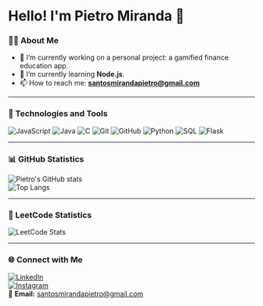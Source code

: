 # Hello! I'm Pietro Miranda 👋

### 👨‍💻 About Me  
- 🔭 I’m currently working on a personal project: a gamified finance education app.  
- 🌱 I’m currently learning **Node.js**.  
- 📫 How to reach me: **santosmirandapietro@gmail.com**

---

### 🧰 Technologies and Tools  
![JavaScript](https://img.shields.io/badge/-JavaScript-F7DF1E?style=flat-square&logo=javascript&logoColor=black)
![Java](https://img.shields.io/badge/-Java-007396?style=flat-square&logo=java&logoColor=white)
![C](https://img.shields.io/badge/-C-00599C?style=flat-square&logo=c&logoColor=white)
![Git](https://img.shields.io/badge/-Git-F05032?style=flat-square&logo=git&logoColor=white)
![GitHub](https://img.shields.io/badge/-GitHub-181717?style=flat-square&logo=github&logoColor=white)
![Python](https://img.shields.io/badge/-Python-3776AB?style=flat-square&logo=python&logoColor=white)
![SQL](https://img.shields.io/badge/-SQL-4479A1?style=flat-square&logo=postgresql&logoColor=white)
![Flask](https://img.shields.io/badge/-Flask-000000?style=flat-square&logo=flask&logoColor=white)

---

### 📊 GitHub Statistics  
![Pietro's GitHub stats](https://github-readme-stats.vercel.app/api?username=pietros133&show_icons=true&theme=radical)  
![Top Langs](https://github-readme-stats.vercel.app/api/top-langs/?username=pietros133&layout=compact&theme=radical)

---

### 🧠 LeetCode Statistics  
![LeetCode Stats](https://leetcard.jacoblin.cool/SEU_USUARIO?theme=dark&font=Karma&ext=heatmap)

---

### 🌐 Connect with Me  
[![LinkedIn](https://img.shields.io/badge/-LinkedIn-blue?style=flat-square&logo=LinkedIn&logoColor=white)](https://www.linkedin.com/in/seu-perfil/)  
[![Instagram](https://img.shields.io/badge/-Instagram-E4405F?style=flat-square&logo=Instagram&logoColor=white)](https://instagram.com/seu-usuario)  
📧 **Email:** [santosmirandapietro@gmail.com](mailto:santosmirandapietro@gmail.com)
